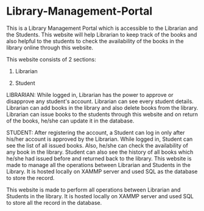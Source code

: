 # Library-Management-Portal

This is a Library Management Portal which is accessible to the Librarian and the Students. This website will help Librarian to keep track of the books and also helpful to the students to check the availability of the books in the library online through this website.

This website consists of 2 sections:

1.	Librarian

2.	Student

LIBRARIAN: While logged in, Librarian has the power to approve or disapprove any student's account. Librarian can see every student details. Librarian can add books in the library and also delete books from the library. Librarian can issue books to the students through this website and on return of the books, he/she can update it in the database.

STUDENT: After registering the account, a Student can log in only after his/her account is approved by the Librarian. While logged in, Student can see the list of all issued books. Also, he/she can check the availability of any book in the library. Student can also see the history of all books which he/she had issued before and returned back to the library.
This website is made to manage all the operations between Librarian and Students in the Library. It is hosted locally on XAMMP server and used SQL as the database to store the record.

This website is made to perform all operations between Librarian and Students in the library. It is hosted locally on XAMMP server and used SQL to store all the record in the database.

